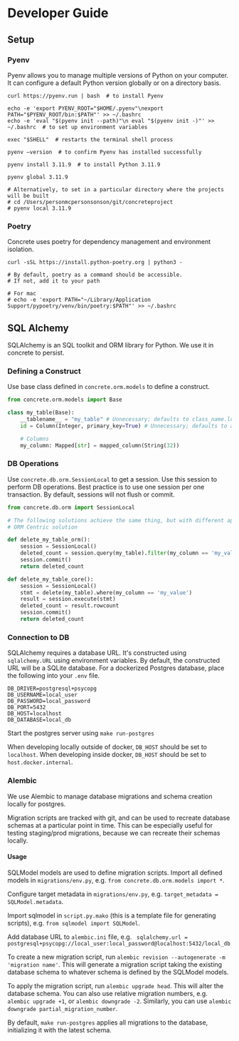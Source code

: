 # Developer Guide
## Setup
### Pyenv
Pyenv allows you to manage multiple versions of Python on your computer. It can configure a default Python version globally or on a directory basis.

```shell
curl https://pyenv.run | bash  # to install Pyenv

echo -e 'export PYENV_ROOT="$HOME/.pyenv"\nexport PATH="$PYENV_ROOT/bin:$PATH"' >> ~/.bashrc
echo -e 'eval "$(pyenv init --path)"\n eval "$(pyenv init -)"' >> ~/.bashrc  # to set up environment variables

exec "$SHELL"  # restarts the terminal shell process

pyenv –version  # to confirm Pyenv has installed successfully

pyenv install 3.11.9  # to install Python 3.11.9

pyenv global 3.11.9

# Alternatively, to set in a particular directory where the projects will be built
# cd /Users/personmcpersonsonson/git/concreteproject
# pyenv local 3.11.9
```

### Poetry
Concrete uses poetry for dependency management and environment isolation.

```shell
curl -sSL https://install.python-poetry.org | python3 -

# By default, poetry as a command should be accessible.
# If not, add it to your path

# For mac
# echo -e 'export PATH="~/Library/Application Support/pypoetry/venv/bin/poetry:$PATH"' >> ~/.bashrc
```

## SQL Alchemy

SQLAlchemy is an SQL toolkit and ORM library for Python. We use it in concrete to persist.

### Defining a Construct
Use base class defined in `concrete.orm.models` to define a construct.

```python
from concrete.orm.models import Base

class my_table(Base):
    __tablename__ = "my_table" # Unnecessary; defaults to class_name.lower()
    id = Column(Integer, primary_key=True) # Unnecessary; defaults to autoincrementing id

    # Columns
    my_column: Mapped[str] = mapped_column(String(32))
```

### DB Operations
Use `concrete.db.orm.SessionLocal` to get a session. 
Use this session to perform DB operations. Best practice is to use one session per one transaction. By default, sessions will not flush or commit.

```python
from concrete.db.orm import SessionLocal

# The following solutions achieve the same thing, but with different approaches
# ORM Centric solution

def delete_my_table_orm():
    session = SessionLocal()
    deleted_count = session.query(my_table).filter(my_column == 'my_value').delete()
    session.commit()
    return deleted_count

def delete_my_table_core():
    session = SessionLocal()
    stmt = delete(my_table).where(my_column == 'my_value')
    result = session.execute(stmt)
    deleted_count = result.rowcount
    session.commit()
    return deleted_count
```

### Connection to DB

SQLAlchemy requires a database URL. It's constructed using `sqlalchemy.URL` using environment variables. By default, the constructed URL will be a SQLite database.
For a dockerized Postgres database, place the following into your `.env` file.

```.env
DB_DRIVER=postgresql+psycopg
DB_USERNAME=local_user
DB_PASSWORD=local_password
DB_PORT=5432
DB_HOST=localhost 
DB_DATABASE=local_db
```

Start the postgres server using
`make run-postgres`

When developing locally outside of docker, `DB_HOST` should be set to `localhost`. When developing inside docker, `DB_HOST` should be set to `host.docker.internal`.

### Alembic

We use Alembic to manage database migrations and schema creation locally for postgres.

Migration scripts are tracked with git, and can be used to recreate database schemas at a particular point in time. This can be especially useful for testing staging/prod migrations, because we can recreate their schemas locally.

#### Usage

SQLModel models are used to define migration scripts.
Import all defined models in `migrations/env.py`, e.g. `from concrete.db.orm.models import *`.

Configure target metadata in `migrations/env.py`, e.g. `target_metadata = SQLModel.metadata`.

Import sqlmodel in `script.py.mako` (this is a template file for generating scripts), e.g. `from sqlmodel import SQLModel`.

Add database URL to `alembic.ini` file, e.g. `
sqlalchemy.url = postgresql+psycopg://local_user:local_password@localhost:5432/local_db`

To create a new migration script, run `alembic revision --autogenerate -m 'migration name'`. This will generate a migration script taking the existing database schema to whatever schema is defined by the SQLModel models.

To apply the migration script, run `alembic upgrade head`. This will alter the database schema. You can also use relative migration numbers, e.g. `alembic upgrade +1`, or `alembic downgrade -2`. Similarly, you can use `alembic downgrade partial_migration_number`.

By default, `make run-postgres` applies all migrations to the database, initializing it with the latest schema. 
